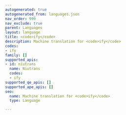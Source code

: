 ```yaml
---
autogenerated: true
autogenerated_from: languages.json
nav_order: 999
nav_exclude: true
parent: Languages
layout: language
title: <code>ify</code>
description: Machine translation for <code>ify</code>
codes:
- ify
family: []
supported_apis:
- id: niutrans
  name: Niutrans
  codes:
  - ify
supported_qe_apis: []
supported_ape_apis: []
seo:
  name: Machine translation for <code>ify</code>
  type: Language

---
```


